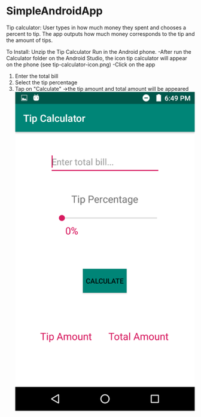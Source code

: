 # SimpleAndroidApp
Tip calculator: User types in how much money they spent and chooses a percent to tip. 
The app outputs how much money corresponds to the tip and the amount of tips.

To Install: Unzip the Tip Calculator
Run in the Android phone.
-After run the Calculator folder on the Android Studio, the icon tip calculator will appear on the phone
(see tip-calculator-icon.png)
-Click on the app
1. Enter the total bill
2. Select the tip percentage
3. Tap on "Calculate"
->the tip amount and total amount will be appeared 
![Design][design]

[design]: https://github.com/dantranr/SimpleAndroidApp/blob/master/Android-tip-cal.png "Tip Calculator App"


